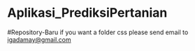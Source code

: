 # Aplikasi_PrediksiPertanian
#Repository-Baru
if you want a folder css please send email to igadamay@gmail.com
